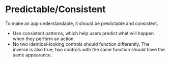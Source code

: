 # Predictable/Consistent

To make an app understandable, it should be predictable and consistent.

- Use consistent patterns, which help users predict what will happen when they perform an action.
- No two identical-looking controls should function differently. The inverse is also true; two controls with the same function should have the same appearance.
